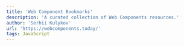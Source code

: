 ```yaml
---
title: 'Web Component Bookmarks'
description: 'A curated collection of Web Components resources.'
author: 'Serhii Kulykov'
url: 'https://webcomponents.today/'
tags: JavaScript
---
```

